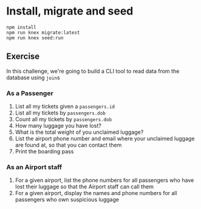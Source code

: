 # Install, migrate and seed

```
npm install
npm run knex migrate:latest
npm run knex seed:run
```

## Exercise

In this challenge, we're going to build a CLI tool to read data from the database using `join`s

### As a Passenger

1. List all my tickets given a `passengers.id`
1. List all my tickets by `passengers.dob`
1. Count all my tickets by `passengers.dob`
1. How many luggage you have lost?
1. What is the total weight of you unclaimed luggage?
1. List the airport phone number and email where your unclaimed luggage are found at, so that you can contact them
1. Print the boarding pass

### As an Airport staff

1. For a given airport, list the phone numbers for all passengers who have lost their luggage so that the Airport staff can call them
1. For a given airport, display the names and phone numbers for all passengers who own suspicious luggage
